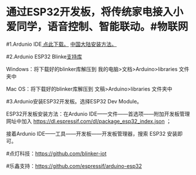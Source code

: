 # 通过ESP32开发板，将传统家电接入小爱同学，语音控制、智能联动。#物联网

#1.Ardunio IDE[ 点此下载。](https://www.arduino.cc/en/Main/Software) [ 中国大陆安装方法。](https://www.arduino.cn/thread-81194-1-1.html)

#2.Ardunio ESP32 Blinke[支持库](https://github.com/blinker-iot/blinker-library/archive/master.zip)

Windows：将下载好的blinker库解压到 我的电脑>文档>Arduino>libraries 文件夹中

Mac OS：将下载好的blinker库解压到 文稿>Arduino>libraries 文件夹中


#3.Ardunio安装ESP32开发板。选择ESP32 Dev Module。

ESP32开发板安装方法：在Ardunio IDE——文件——首选项——附加开发板管理网址中加入 https://dl.espressif.com/dl/package_esp32_index.json ；

接着Ardunio IDE——工具——开发板——开发板管理器，搜索 ESP32 安装即可。


#点灯科技：https://github.com/blinker-iot


#乐鑫支持：https://github.com/espressif/arduino-esp32
